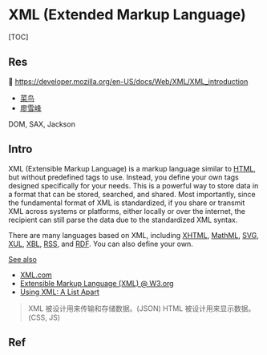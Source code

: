 # XML (Extended Markup Language)

[TOC]



## Res
📂 https://developer.mozilla.org/en-US/docs/Web/XML/XML_introduction

- [菜鸟](https://www.runoob.com/xml/xml-intro.html)
- [廖雪峰](https://www.liaoxuefeng.com/wiki/1252599548343744/1305161429418018)

DOM, SAX, Jackson



## Intro
XML (Extensible Markup Language) is a markup language similar to [HTML](https://developer.mozilla.org/en-US/docs/Glossary/HTML), but without predefined tags to use. Instead, you define your own tags designed specifically for your needs. This is a powerful way to store data in a format that can be stored, searched, and shared. Most importantly, since the fundamental format of XML is standardized, if you share or transmit XML across systems or platforms, either locally or over the internet, the recipient can still parse the data due to the standardized XML syntax.

There are many languages based on XML, including [XHTML](https://developer.mozilla.org/en-US/docs/Glossary/XHTML), [MathML](https://developer.mozilla.org/en-US/docs/Web/MathML), [SVG](https://developer.mozilla.org/en-US/docs/Web/SVG), [XUL](https://developer.mozilla.org/en-US/docs/Mozilla/Tech/XUL "This is a link to an unwritten page"), [XBL](https://developer.mozilla.org/en-US/docs/Mozilla/Tech/XBL "This is a link to an unwritten page"), [RSS](https://developer.mozilla.org/en-US/docs/Web/RSS "This is a link to an unwritten page"), and [RDF](https://developer.mozilla.org/en-US/docs/Web/RDF "This is a link to an unwritten page"). You can also define your own.

[See also](https://developer.mozilla.org/en-US/docs/Web/XML/XML_introduction#see_also "Permalink to See also")
- [XML.com](https://www.xml.com/)
- [Extensible Markup Language (XML) @ W3.org](https://www.w3.org/XML/)
- [Using XML: A List Apart](https://alistapart.com/article/usingxml/)

> XML 被设计用来传输和存储数据。(JSON)
> HTML 被设计用来显示数据。(CSS, JS)



## Ref

